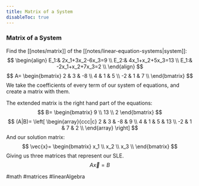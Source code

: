 ```yaml
---
title: Matrix of a System
disableToc: true
---
```


### Matrix of a System
Find the [[notes/matrix]] of the [[notes/linear-equation-systems|system]]:
$$
\begin{align}
	E_1:& 2x_1+3x_2-6x_3=9 \\
	E_2:& 4x_1+x_2+5x_3=13 \\
	E_1:& -2x_1+x_2+7x_3=2 \\
\end{align}
$$
$$
A=
\begin{bmatrix}
	2 & 3 & -8 \\
	4 & 1 & 5 \\
	-2 & 1 & 7 \\
\end{bmatrix}
$$
We take the coefficients of every term of our system of equations, and create a matrix with them.

The extended matrix is the right hand part of the equations:
$$
B=
\begin{bmatrix}
	9 \\
	13 \\
	2
\end{bmatrix}
$$
$$
(A|B)=
\left[
	\begin{array}{ccc|c}
		2 & 3 & -8 & 9 \\
		4 & 1 & 5 & 13 \\
		-2 & 1 & 7 & 2 \\
	\end{array}
\right]
$$
And our solution matrix:
$$
\vec{x}=
\begin{bmatrix}
	x_1 \\
	x_2 \\
	x_3 \\
\end{bmatrix}
$$
Giving us three matrices that represent our SLE.
$$A \vec{x}=B$$

#math #matrices #linearAlgebra 
